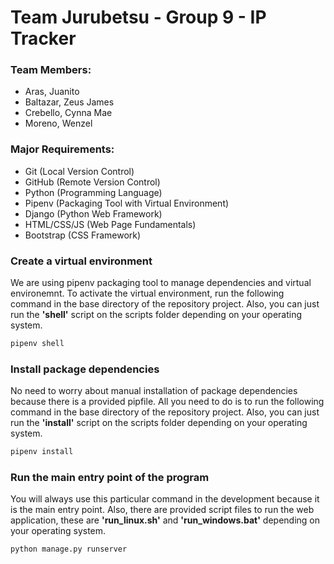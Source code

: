 # Team Jurubetsu - Group 9 - IP Tracker

### Team Members:
- Aras, Juanito
- Baltazar, Zeus James
- Crebello, Cynna Mae
- Moreno, Wenzel

### Major Requirements:
- Git (Local Version Control)
- GitHub (Remote Version Control)
- Python (Programming Language)
- Pipenv (Packaging Tool with Virtual Environment)
- Django (Python Web Framework)
- HTML/CSS/JS (Web Page Fundamentals)
- Bootstrap (CSS Framework)

### Create a virtual environment
We are using pipenv packaging tool to manage dependencies and virtual environemnt. To activate the virtual environment, run the following command in the base directory of the repository project. Also, you can just run the **'shell'** script on the scripts folder depending on your operating system.
```python
pipenv shell
```

### Install package dependencies
No need to worry about manual installation of package dependencies because there is a provided pipfile. All you need to do is to run the following command in the base directory of the repository project. Also, you can just run the **'install'** script on the scripts folder depending on your operating system.
```python
pipenv install
```

### Run the main entry point of the program
You will always use this particular command in the development because it is the main entry point. Also, there are provided script files to run the web application, these are **'run_linux.sh'** and **'run_windows.bat'** depending on your operating system.
```python
python manage.py runserver
```